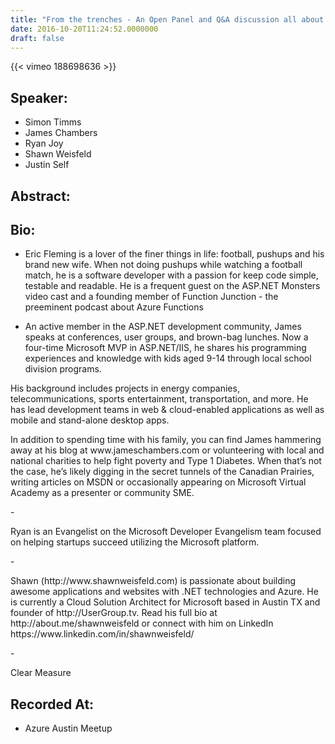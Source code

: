 ```yaml
---
title: "From the trenches - An Open Panel and Q&A discussion all about moving to Azure"
date: 2016-10-20T11:24:52.0000000
draft: false
---
```


{{< vimeo 188698636 >}}

## Speaker:

 - Simon Timms
 - James Chambers
 - Ryan Joy
 - Shawn Weisfeld
 - Justin Self

## Abstract:



## Bio:

 - <p>Eric Fleming is a lover of the finer things in life: football, pushups and his brand new wife. When not doing pushups while watching a football match, he is a software developer with a passion for keep code simple, testable and readable. He is a frequent guest on the ASP.NET Monsters video cast and a founding member of Function Junction - the preeminent podcast about Azure Functions</p>
 - <p>An active member in the ASP.NET development community, James speaks at conferences, user groups, and brown-bag lunches. Now a four-time Microsoft MVP in ASP.NET/IIS, he shares his programming experiences and knowledge with kids aged 9-14 through local school division programs.
</p>
<p>His background includes projects in energy companies, telecommunications, sports entertainment, transportation, and more. He has lead development teams in web & cloud-enabled applications as well as mobile and stand-alone desktop apps.
</p>
<p>In addition to spending time with his family, you can find James hammering away at his blog at www.jameschambers.com or volunteering with local and national charities to help fight poverty and Type 1 Diabetes. When that’s not the case, he’s likely digging in the secret tunnels of the Canadian Prairies, writing articles on MSDN or occasionally appearing on Microsoft Virtual Academy as a presenter or community SME.
</p>
 - <p>Ryan is an Evangelist on the Microsoft Developer Evangelism team focused on helping startups succeed utilizing the Microsoft platform. </p>
 - <p>Shawn (http://www.shawnweisfeld.com) is passionate about building awesome applications and websites with .NET technologies and Azure. He is currently a Cloud Solution Architect for Microsoft based in Austin TX and founder of http://UserGroup.tv. Read his full bio at http://about.me/shawnweisfeld or connect with him on LinkedIn https://www.linkedin.com/in/shawnweisfeld/</p>
 - <p>Clear Measure</p>

## Recorded At:

 - Azure Austin Meetup

